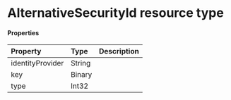 # AlternativeSecurityId resource type



#### Properties
| Property	   | Type	|Description|
|:---------------|:--------|:----------|
|identityProvider|String||
|key|Binary||
|type|Int32||
